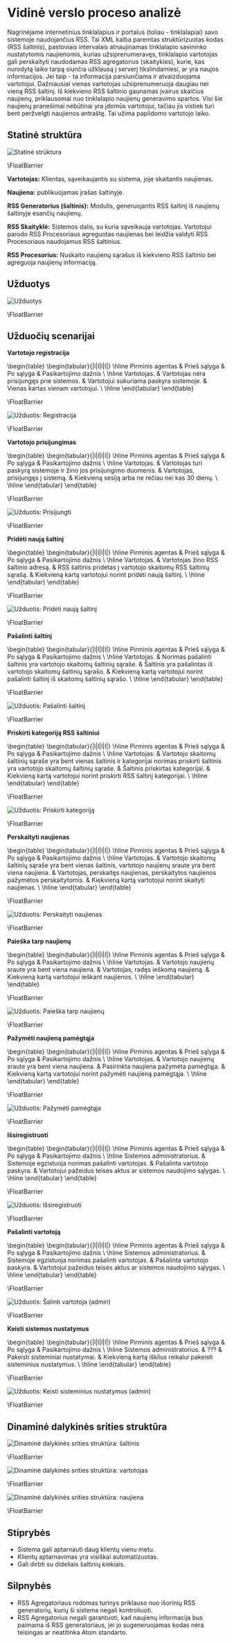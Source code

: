 # Vidinė verslo proceso analizė

Nagrinėjame internetinius tinklalapius ir portalus (toliau - tinklalapiai) savo
sistemoje naudojančius RSS. Tai XML kalba paremtas struktūrizuotas kodas (RSS
šaltinis), pastoviais intervalais atnaujinamas tinklalapio savininko
nustatytomis naujienomis, kurias užsiprenumeravęs, tinklalapio vartotojas gali
perskaityti naudodamas RSS agregatorius (skaitykles), kurie, kas nurodytą laiko
tarpą siunčia užklausą į serverį tikslindamiesi, ar yra naujos informacijos.
Jei taip - ta informacija parsiunčiama ir atvaizduojama vartotojui. Dažniausiai
vienas vartotojas užsiprenumeruoja daugiau nei vieną RSS šaltinį. Iš kiekvieno
RSS šaltinio gaunamas įvairus skaičius naujienų, priklausomai nuo tinklalapio
naujienų generavimo spartos. Visi šie naujienų pranešimai nebūtinai yra įdomūs
vartotojui, tačiau jis vistiek turi bent peržvelgti naujienos antraštę.  Tai
užima papildomo vartotojo laiko.

## Statinė struktūra

![Statinė strūktura](projektas/img/statine_struktura.png)

\FloatBarrier

**Vartotojas:** Klientas, sąveikaujantis su sistema, joje skaitantis naujienas.

**Naujiena:** publikuojamas įrašas šaltinyje.

**RSS Generatorius (šaltinis):** Modulis, generuojantis RSS šaltinį iš naujienų šaltinyje esančių naujienų.

**RSS Skaityklė:** Sistemos dalis, su kuria sąveikauja vartotojas. Vartotojui parodo RSS Procesoriaus agreguotas naujienas bei leidžia valdyti RSS Procesoriaus naudojamus RSS šaltinius.

**RSS Procesorius:** Nuskaito naujienų sąrašus iš kiekvieno RSS šaltinio bei agreguoja naujienų informaciją.

## Užduotys

![Užduotys](projektas/img/uzduotys.png)

\FloatBarrier

## Užduočių scenarijai

**Vartotojo registracija**

\begin{table}
    \begin{tabular}{|l|l|l|l|}
        \hline
        Pirminis agentas & Prieš sąlyga & Po sąlyga & Pasikartojimo dažnis \\ \hline
        Vartotojas. & Vartotojas nėra prisijungęs prie sistemos. & Vartotojui sukuriama paskyra sistemoje. & Vienas kartas vienam vartotojui. \\
        \hline
    \end{tabular}
\end{table}

\FloatBarrier

![Užduotis: Registracija](projektas/img/uzduotis_registracija.png)

\FloatBarrier

**Vartotojo prisijungimas**

\begin{table}
    \begin{tabular}{|l|l|l|l|}
        \hline
        Pirminis agentas & Prieš sąlyga & Po sąlyga & Pasikartojimo dažnis \\ \hline
        Vartotojas. & Vartotojas turi paskyrą sistemoje ir žino jos prisijungimo duomenis. & Vartotojas, prisijungęs į sistemą. & Kiekvieną sesiją arba ne rečiau nei kas 30 dienų. \\
        \hline
    \end{tabular}
\end{table}

\FloatBarrier

![Užduotis: Prisijungti](projektas/img/uzduotis_prisijungti.png)

\FloatBarrier

**Pridėti naują šaltinį**

\begin{table}
    \begin{tabular}{|l|l|l|l|}
        \hline
        Pirminis agentas & Prieš sąlyga & Po sąlyga & Pasikartojimo dažnis \\ \hline
        Vartotojas. & Vartotojas žino RSS šaltinio adresą. & RSS šaltinis pridėtas į vartotojo skaitomų RSS šaltinių sąrašą. & Kiekvieną kartą vartotojui norint pridėti naują šaltinį. \\
        \hline
    \end{tabular}
\end{table}

\FloatBarrier

![Užduotis: Pridėti naują šaltinį](projektas/img/uzduotis_prideti_nauja_saltini.png)

\FloatBarrier

**Pašalinti šaltinį**

\begin{table}
    \begin{tabular}{|l|l|l|l|}
        \hline
        Pirminis agentas & Prieš sąlyga & Po sąlyga & Pasikartojimo dažnis \\ \hline
        Vartotojas. & Norimas pašalinti šaltinis yra vartotojo skaitomų šaltinių sąraše. & Šaltinis yra pašalintas iš vartotojo skaitomų šaltinių sąrašo. & Kiekvieną kartą vartotojui norint pašalinti šaltinį iš skaitomų šaltinių sąrašo. \\
        \hline
    \end{tabular}
\end{table}

\FloatBarrier

![Užduotis: Pašalinti šaltinį](projektas/img/uzduotis_pasalinti_saltini.png)

\FloatBarrier

**Priskirti kategoriją RSS šaltiniui**

\begin{table}
    \begin{tabular}{|l|l|l|l|}
        \hline
        Pirminis agentas & Prieš sąlyga & Po sąlyga & Pasikartojimo dažnis \\ \hline
        Vartotojas. & Vartotojo skaitomų šaltinių sąraše yra bent vienas šaltinis ir kategorijai norimas priskirti šaltinis yra vartotojo skaitomų šaltinių sąraše. & Šaltinis priskirtas kategorijai. & Kiekvieną kartą vartotojui norint priskirti RSS šaltinį kategorijai. \\
        \hline
    \end{tabular}
\end{table}

\FloatBarrier

![Užduotis: Priskirti kategoriją](projektas/img/uzduotis_priskirti_kategorija.png)

\FloatBarrier

**Perskaityti naujienas**

\begin{table}
    \begin{tabular}{|l|l|l|l|}
        \hline
        Pirminis agentas & Prieš sąlyga & Po sąlyga & Pasikartojimo dažnis \\ \hline
        Vartotojas. & Vartotojo skaitomų šaltinių sąraše yra bent vienas šaltinis, vartotojo naujienų sraute yra bent viena naujiena. & Vartotojas, perskaitęs naujienas, perskaitytos naujienos pažymėtos perskaitytomis. & Kiekvieną kartą vartotojui norint skaityti naujienas. \\
        \hline
    \end{tabular}
\end{table}

\FloatBarrier

![Užduotis: Perskaityti naujienas](projektas/img/uzduotis_perskaityti_naujienas.png)

\FloatBarrier

**Paieška tarp naujienų**

\begin{table}
    \begin{tabular}{|l|l|l|l|}
        \hline
        Pirminis agentas & Prieš sąlyga & Po sąlyga & Pasikartojimo dažnis \\ \hline
        Vartotojas. & Vartotojo naujienų sraute yra bent viena naujiena. & Vartotojas, radęs ieškomą naujieną. & Kiekvieną kartą vartotojui ieškant naujienos. \\
        \hline
    \end{tabular}
\end{table}

\FloatBarrier

![Užduotis: Paieška tarp naujienų](projektas/img/uzduotis_paieska_tarp_naujienu.png)

\FloatBarrier

**Pažymėti naujieną pamėgtąja**

\begin{table}
    \begin{tabular}{|l|l|l|l|}
        \hline
        Pirminis agentas & Prieš sąlyga & Po sąlyga & Pasikartojimo dažnis \\ \hline
        Vartotojas. & Vartotojo naujienų sraute yra bent viena naujiena. & Pasirinkta naujiena pažymėta pamėgtąja. & Kiekvieną kartą vartotojui norint pažymėti naujieną pamėgtąja. \\
        \hline
    \end{tabular}
\end{table}

\FloatBarrier

![Užduotis: Pažymėti pamėgtąja](projektas/img/uzduotis_pazymeti_pamegtaja.png)

\FloatBarrier

**Išsiregistruoti**

\begin{table}
    \begin{tabular}{|l|l|l|l|}
        \hline
        Pirminis agentas & Prieš sąlyga & Po sąlyga & Pasikartojimo dažnis \\ \hline
        Sistemos administratorius. & Sistemoje egzistuoja norimas pašalinti vartotojas. & Pašalinta vartotojo paskyra. & Vartotojui pažeidus teisės aktus ar sistemos naudojimo sąlygas. \\
        \hline
    \end{tabular}
\end{table}

\FloatBarrier

![Užduotis: Išsiregistruoti](projektas/img/uzduotis_vartotojui_pasinaikinti.png)

\FloatBarrier

**Pašalinti vartotoją**

\begin{table}
    \begin{tabular}{|l|l|l|l|}
        \hline
        Pirminis agentas & Prieš sąlyga & Po sąlyga & Pasikartojimo dažnis \\ \hline
        Sistemos administratorius. & Sistemoje egzistuoja norimas pašalinti vartotojas. & Pašalinta vartotojo paskyra. & Vartotojui pažeidus teisės aktus ar sistemos naudojimo sąlygas. \\
        \hline
    \end{tabular}
\end{table}

\FloatBarrier

![Užduotis: Šalinti vartotoja (admin)](projektas/img/uzduotis_salinti_vartotoja.png)

\FloatBarrier

**Keisti sistemos nustatymus**

\begin{table}
    \begin{tabular}{|l|l|l|l|}
        \hline
        Pirminis agentas & Prieš sąlyga & Po sąlyga & Pasikartojimo dažnis \\ \hline
        Sistemos administratorius. & ??? & Pakeisti sisteminiai nustatymai. & Kiekvieną kartą iškilus reikalui pakeisti sisteminius nustatymus. \\
        \hline
    \end{tabular}
\end{table}

\FloatBarrier

![Užduotis: Keisti sisteminius nustatymus (admin)](projektas/img/uzduotis_admin_keisti_sist_nust.png)

\FloatBarrier

## Dinaminė dalykinės srities struktūra

![Dinaminė dalykinės srities struktūra: šaltinis](projektas/img/dass_saltinis.png)  

\FloatBarrier

![Dinaminė dalykinės srities struktūra: vartotojas](projektas/img/dass_vartotojas.png)  

\FloatBarrier

![Dinaminė dalykinės srities struktūra: naujiena](projektas/img/dass_naujiena.png)  

\FloatBarrier

## Stiprybės

- Sistema gali aptarnauti daug klientų vienu metu.
- Klientų aptarnavimas yra visiškai automatizuotas.
- Gali dirbti su dideliais šaltinių kiekiais.

## Silpnybės

- RSS Agregatoriaus rodomas turinys priklauso nuo išorinių RSS generatorių, kurių ši sistema negali kontroliuoti.
- RSS Agregatorius negali garantuoti, kad naujienų informacija bus paimama iš RSS generatoriaus, jei jo sugeneruojamas kodas nėra teisingas ar neatitinka Atom standarto.
